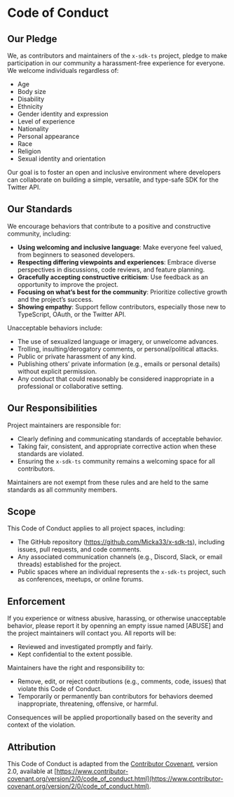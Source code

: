 # Code of Conduct

## Our Pledge
We, as contributors and maintainers of the `x-sdk-ts` project, pledge to make participation in our community a harassment-free experience for everyone. We welcome individuals regardless of:

- Age
- Body size
- Disability
- Ethnicity
- Gender identity and expression
- Level of experience
- Nationality
- Personal appearance
- Race
- Religion
- Sexual identity and orientation

Our goal is to foster an open and inclusive environment where developers can collaborate on building a simple, versatile, and type-safe SDK for the Twitter API.

## Our Standards
We encourage behaviors that contribute to a positive and constructive community, including:

- **Using welcoming and inclusive language**: Make everyone feel valued, from beginners to seasoned developers.
- **Respecting differing viewpoints and experiences**: Embrace diverse perspectives in discussions, code reviews, and feature planning.
- **Gracefully accepting constructive criticism**: Use feedback as an opportunity to improve the project.
- **Focusing on what’s best for the community**: Prioritize collective growth and the project’s success.
- **Showing empathy**: Support fellow contributors, especially those new to TypeScript, OAuth, or the Twitter API.

Unacceptable behaviors include:

- The use of sexualized language or imagery, or unwelcome advances.
- Trolling, insulting/derogatory comments, or personal/political attacks.
- Public or private harassment of any kind.
- Publishing others’ private information (e.g., emails or personal details) without explicit permission.
- Any conduct that could reasonably be considered inappropriate in a professional or collaborative setting.

## Our Responsibilities
Project maintainers are responsible for:

- Clearly defining and communicating standards of acceptable behavior.
- Taking fair, consistent, and appropriate corrective action when these standards are violated.
- Ensuring the `x-sdk-ts` community remains a welcoming space for all contributors.

Maintainers are not exempt from these rules and are held to the same standards as all community members.

## Scope
This Code of Conduct applies to all project spaces, including:

- The GitHub repository (https://github.com/Micka33/x-sdk-ts), including issues, pull requests, and code comments.
- Any associated communication channels (e.g., Discord, Slack, or email threads) established for the project.
- Public spaces where an individual represents the `x-sdk-ts` project, such as conferences, meetups, or online forums.

## Enforcement
If you experience or witness abusive, harassing, or otherwise unacceptable behavior, please report it by openning an empty issue named [ABUSE] and the project maintainers will contact you. All reports will be:

- Reviewed and investigated promptly and fairly.
- Kept confidential to the extent possible.

Maintainers have the right and responsibility to:

- Remove, edit, or reject contributions (e.g., comments, code, issues) that violate this Code of Conduct.
- Temporarily or permanently ban contributors for behaviors deemed inappropriate, threatening, offensive, or harmful.

Consequences will be applied proportionally based on the severity and context of the violation.

## Attribution
This Code of Conduct is adapted from the [Contributor Covenant](https://www.contributor-covenant.org/), version 2.0, available at [https://www.contributor-covenant.org/version/2/0/code_of_conduct.html](https://www.contributor-covenant.org/version/2/0/code_of_conduct.html).
